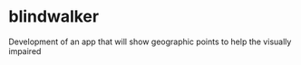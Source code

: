 # blindwalker
 Development of an app that will show geographic points to help the visually impaired
